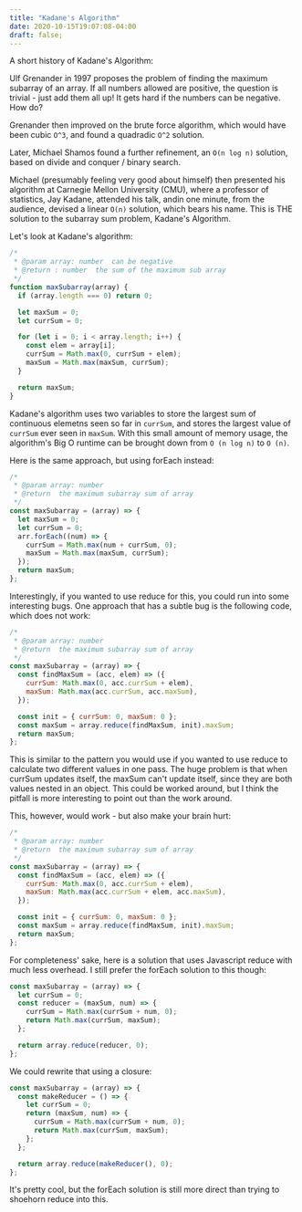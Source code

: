 ```yaml
---
title: "Kadane's Algorithm"
date: 2020-10-15T19:07:08-04:00
draft: false;
---
```


A short history of Kadane's Algorithm:

Ulf Grenander in 1997 proposes the problem of finding the maximum subarray of an array. If all numbers allowed are positive, the question is trivial - just add them all up! It gets hard if the numbers can be negative. How do?

Grenander then improved on the brute force algorithm, which would have been cubic `O^3`, and found a quadradic `O^2` solution.

Later, Michael Shamos found a further refinement, an `O(n log n)` solution, based on divide and conquer / binary search.

Michael (presumably feeling very good about himself) then presented his algorithm at Carnegie Mellon University (CMU), where a professor of statistics, Jay Kadane, attended his talk, andin one minute, from the audience, devised a linear `O(n)` solution, which bears his name. This is THE solution to the subarray sum problem, Kadane's Algorithm.

Let's look at Kadane's algorithm:

```javascript
/*
 * @param array: number  can be negative
 * @return : number  the sum of the maximum sub array
 */
function maxSubarray(array) {
  if (array.length === 0) return 0;

  let maxSum = 0;
  let currSum = 0;

  for (let i = 0; i < array.length; i++) {
    const elem = array[i];
    currSum = Math.max(0, currSum + elem);
    maxSum = Math.max(maxSum, currSum);
  }

  return maxSum;
}
```

Kadane's algorithm uses two variables to store the largest sum of continuous elemetns seen so far in `currSum`, and stores the largest value of `currSum` ever seen in `maxSum`. With this small amount of memory usage, the algorithm's Big O runtime can be brought down from `O (n log n)` to `O (n)`.

Here is the same approach, but using forEach instead:

```javascript
/*
 * @param array: number
 * @return  the maximum subarray sum of array
 */
const maxSubarray = (array) => {
  let maxSum = 0;
  let currSum = 0;
  arr.forEach((num) => {
    currSum = Math.max(num + currSum, 0);
    maxSum = Math.max(maxSum, currSum);
  });
  return maxSum;
};
```

Interestingly, if you wanted to use reduce for this, you could run into some interesting bugs. One approach that has a subtle bug is the following code, which does not work:

```javascript
/*
 * @param array: number
 * @return  the maximum subarray sum of array
 */
const maxSubarray = (array) => {
  const findMaxSum = (acc, elem) => ({
    currSum: Math.max(0, acc.currSum + elem),
    maxSum: Math.max(acc.currSum, acc.maxSum),
  });

  const init = { currSum: 0, maxSum: 0 };
  const maxSum = array.reduce(findMaxSum, init).maxSum;
  return maxSum;
};
```

This is similar to the pattern you would use if you wanted to use reduce to calculate two different values in one pass. The huge problem is that when currSum updates itself, the maxSum can't update itself, since they are both values nested in an object. This could be worked around, but I think the pitfall is more interesting to point out than the work around.

This, however, would work - but also make your brain hurt:

```javascript
/*
 * @param array: number
 * @return  the maximum subarray sum of array
 */
const maxSubarray = (array) => {
  const findMaxSum = (acc, elem) => ({
    currSum: Math.max(0, acc.currSum + elem),
    maxSum: Math.max(acc.currSum + elem, acc.maxSum),
  });

  const init = { currSum: 0, maxSum: 0 };
  const maxSum = array.reduce(findMaxSum, init).maxSum;
  return maxSum;
};
```

For completeness' sake, here is a solution that uses Javascript reduce with much less overhead. I still prefer the forEach solution to this though:

```javascript
const maxSubarray = (array) => {
  let currSum = 0;
  const reducer = (maxSum, num) => {
    currSum = Math.max(currSum + num, 0);
    return Math.max(currSum, maxSum);
  };

  return array.reduce(reducer, 0);
};
```

We could rewrite that using a closure:

```javascript
const maxSubarray = (array) => {
  const makeReducer = () => {
    let currSum = 0;
    return (maxSum, num) => {
      currSum = Math.max(currSum + num, 0);
      return Math.max(currSum, maxSum);
    };
  };

  return array.reduce(makeReducer(), 0);
};
```

It's pretty cool, but the forEach solution is still more direct than trying to shoehorn reduce into this.
